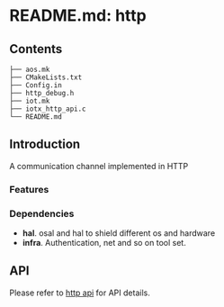 # README.md: http

## Contents

```shell
├── aos.mk
├── CMakeLists.txt
├── Config.in
├── http_debug.h
├── iot.mk
├── iotx_http_api.c
└── README.md
```

## Introduction
A communication channel implemented in HTTP


### Features



### Dependencies

- **hal**. osal and hal to shield different os and hardware
- **infra**. Authentication, net and so on tool set.

## API
Please refer to  [http api](https://help.aliyun.com/document_detail/462263.html) for API details.



